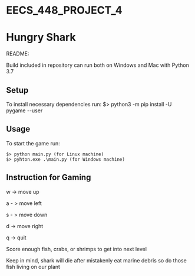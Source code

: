 # EECS_448_PROJECT_4
# Hungry Shark
README:

Build included in repository can run both on Windows and Mac with Python 3.7

## Setup
To install necessary dependencies run:
$> python3 -m pip install -U pygame --user

## Usage
To start the game run:
```
$> python main.py (for Linux machine)
$> pyhton.exe .\main.py (for Windows machine)
```

## Instruction for Gaming
w -> move up

a - > move left

s - > move down

d -> move right

q -> quit

Score enough fish, crabs, or shrimps to get into next level

Keep in mind, shark will die after mistakenly eat marine debris so do those fish living on our plant
